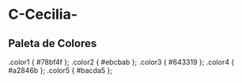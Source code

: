 # C-Cecilia-

## Paleta de Colores
.color1 { #78bf4f };
.color2 { #ebcbab };
.color3 { #643319 };
.color4 { #a2846b };
.color5 { #bacda5 };
